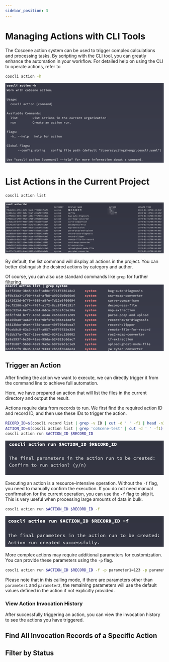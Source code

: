 ```yaml
---
sidebar_position: 3
---
```


# Managing Actions with CLI Tools

The Coscene action system can be used to trigger complex calculations and processing tasks. By scripting with the CLI tool, you can greatly enhance the automation in your workflow. For detailed help on using the CLI to operate actions, refer to

```bash
coscli action -h
```

![coscli-action-help](./img/coscli-action-help.png)

# List Actions in the Current Project

```bash
coscli action list
```

![coscli-list-actions](./img/coscli-list-actions.png)

By default, the list command will display all actions in the project. You can better distinguish the desired actions by category and author.

Of course, you can also use standard commands like `grep` for further filtering.
![coscli-list-actions-grep-system](./img/coscli-list-actions-grep-system.png)

## Trigger an Action

After finding the action we want to execute, we can directly trigger it from the command line to achieve full automation.

Here, we have prepared an action that will list the files in the current directory and output the result.

Actions require data from records to run. We first find the required action ID and record ID, and then use these IDs to trigger the action.

```bash
RECORD_ID=$(coscli record list | grep -v ID | cut -d ' ' -f1 | head -n1)
ACTION_ID=$(coscli action list | grep 'coScene-test' | cut -d ' ' -f1)
coscli action run $ACTION_ID $RECORD_ID
```

![coscli-run-action-manual-confirm](./img/coscli-run-action-manual-confirm.png)

Executing an action is a resource-intensive operation. Without the `-f` flag, you need to manually confirm the execution. If you do not need manual confirmation for the current operation, you can use the `-f` flag to skip it. This is very useful when processing large amounts of data in bulk.

```bash
coscli action run $ACTION_ID $RECORD_ID -f
```

![coscli-run-action-force](./img/coscli-run-action-force.png)

More complex actions may require additional parameters for customization. You can provide these parameters using the `-p` flag.

```bash
coscli action run $ACTION_ID $RECORD_ID -f -p parameter1=123 -p parameter2=456
```

Please note that in this calling mode, if there are parameters other than `parameter1` and `parameter2`, the remaining parameters will use the default values defined in the action if not explicitly provided.

### View Action Invocation History

After successfully triggering an action, you can view the invocation history to see the actions you have triggered.

## Find All Invocation Records of a Specific Action

## Filter by Status
